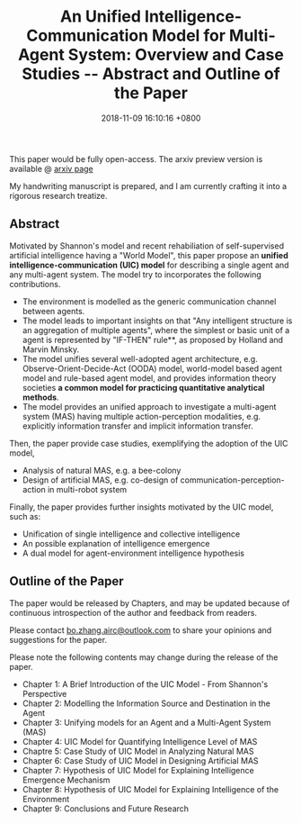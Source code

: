 ﻿---
layout: post
title:  "An Unified Intelligence-Communication Model for Multi-Agent System: Overview and Case Studies -- Abstract and Outline of the Paper"
date:   2018-11-09 16:10:16 +0800
categories: Open-Access Research Paper
---

This paper would be fully open-access.
The arxiv preview version is available @ [arxiv page](https://arxiv.org/abs/1811.09920)

My handwriting manuscript is prepared, and I am currently crafting it into a rigorous research treatize. 

## Abstract 

Motivated by Shannon's model and recent rehabiliation of self-supervised artificial intelligence having a "World Model", this paper propose an **unified intelligence-communication (UIC) model** for describing a single agent and any multi-agent system. 
The model try to incorporates the following contributions.
+ The environment is modelled as the generic communication channel between agents. 
+ The model leads to important insights on that "Any intelligent structure is an aggregation of multiple agents", where the simplest or basic unit of a agent is represented by "IF-THEN" rule**, as proposed by Holland and Marvin Minsky.
+ The model unifies several well-adopted agent architecture, e.g. Observe-Orient-Decide-Act (OODA) model, world-model based agent model and rule-based agent model, and provides information theory societies **a common model for practicing quantitative analytical methods**.
+ The model provides an unified approach to investigate a multi-agent system (MAS) having multiple action-perception modalities, e.g. explicitly information transfer and implicit information transfer.

Then, the paper provide case studies, exemplifying the adoption of the UIC model, 
+ Analysis of natural MAS, e.g. a bee-colony
+ Design of artificial MAS, e.g. co-design of communication-perception-action in multi-robot system

Finally, the paper provides further insights motivated by the UIC model, such as:
+ Unification of single intelligence and collective intelligence
+ An possible explanation of intelligence emergence
+ A dual model for agent-environment intelligence hypothesis

## Outline of the Paper
The paper would be released by Chapters, and may be updated because of continuous 
introspection of the author and feedback from readers. 

Please contact bo.zhang.airc@outlook.com to share your opinions and suggestions for the paper. 

Please note the following contents may change during the release of the paper.
+ Chapter 1: A Brief Introduction of the UIC Model - From Shannon's Perspective
+ Chapter 2: Modelling the Information Source and Destination in the Agent
+ Chapter 3: Unifying models for an Agent and a Multi-Agent System (MAS)
+ Chapter 4: UIC Model for Quantifying Intelligence Level of MAS 
+ Chaptre 5: Case Study of UIC Model in Analyzing Natural MAS
+ Chapter 6: Case Study of UIC Model in Designing Artificial MAS
+ Chapter 7: Hypothesis of UIC Model for Explaining Intelligence Emergence Mechanism
+ Chapter 8: Hypothesis of UIC Model for Explaining Intelligence of the Environment
+ Chapter 9: Conclusions and Future Research

<div id="gitmentContainer">
</div>
<link rel="stylesheet" href="https://jjeejj.github.io/css/gitment.css">

<script src="https://jjeejj.github.io/js/gitment.js"></script>
<script>

var gitment = new Gitment({
    
id: '<%= page.date %>',
owner: 'uicm-mas',
    
repo: 'uicm-mas.github.io',
    
oauth: {
        client_id: '18a165f5d54ee50fc269',
        
client_secret: '8abc39c0bae1859cb71bbe4cef2c982179c096ca',
   
 },

});

gitment.render('gitmentContainer');

</script>

